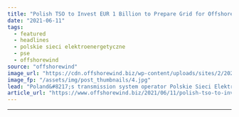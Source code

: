 ```yaml
---
title: "Polish TSO to Invest EUR 1 Billion to Prepare Grid for Offshore Wind Power"
date: "2021-06-11"
tags: 
  - featured
  - headlines
  - polskie sieci elektroenergetyczne
  - pse
  - offshorewind
source: "offshorewind"
image_url: "https://cdn.offshorewind.biz/wp-content/uploads/sites/2/2021/06/07140003/Vessels-rochade-as-Taiwanese-wind-farm-nears-offshore-construction-phase.jpg"
image_fp: "/assets/img/post_thumbnails/4.jpg"
lead: "Poland&#8217;s transmission system operator Polskie Sieci Elektroenergetyczne (​PSE) plans to invest around PLN 4.5"
article_url: "https://www.offshorewind.biz/2021/06/11/polish-tso-to-invest-eur-1-billion-to-prepare-grid-for-offshore-wind-power/"
---
```


---
